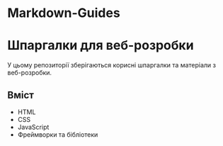 # Markdown-Guides
# Шпаргалки для веб-розробки

У цьому репозиторії зберігаються корисні шпаргалки та матеріали з веб-розробки.

## Вміст

- HTML
- CSS
- JavaScript
- Фреймворки та бібліотеки

